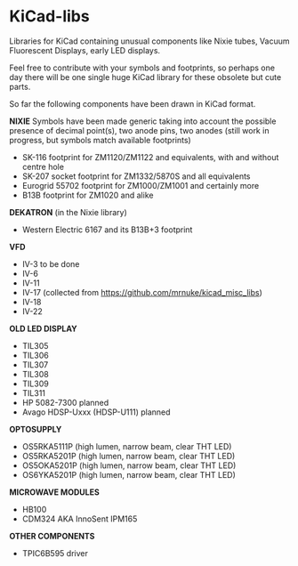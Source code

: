# KiCad-libs

Libraries for KiCad containing unusual components like Nixie tubes, Vacuum Fluorescent Displays, early LED displays.

Feel free to contribute with your symbols and footprints, so perhaps one day there will be one single huge KiCad library for these obsolete but cute parts.

So far the following components have been drawn in KiCad format.

**NIXIE**
Symbols have been made generic taking into account the possible presence of decimal point(s), two anode pins, two anodes (still work in progress, but symbols match available footprints)
- SK-116 footprint for ZM1120/ZM1122 and equivalents, with and without centre hole
- SK-207 socket footprint for ZM1332/5870S and all equivalents
- Eurogrid 55702 footprint for ZM1000/ZM1001 and certainly more
- B13B footprint for ZM1020 and alike

**DEKATRON** (in the Nixie library)
- Western Electric 6167 and its B13B+3 footprint

**VFD**
- IV-3 to be done
- IV-6
- IV-11
- IV-17 (collected from https://github.com/mrnuke/kicad_misc_libs)
- IV-18
- IV-22

**OLD LED DISPLAY**
- TIL305
- TIL306
- TIL307
- TIL308
- TIL309
- TIL311
- HP 5082-7300 planned
- Avago HDSP-Uxxx (HDSP-U111) planned

**OPTOSUPPLY**
- OS5RKA5111P (high lumen, narrow beam, clear THT LED)
- OS5RKA5201P (high lumen, narrow beam, clear THT LED)
- OS5OKA5201P (high lumen, narrow beam, clear THT LED)
- OS6YKA5201P (high lumen, narrow beam, clear THT LED)

**MICROWAVE MODULES**
- HB100
- CDM324 AKA InnoSent IPM165

**OTHER COMPONENTS**
- TPIC6B595 driver


